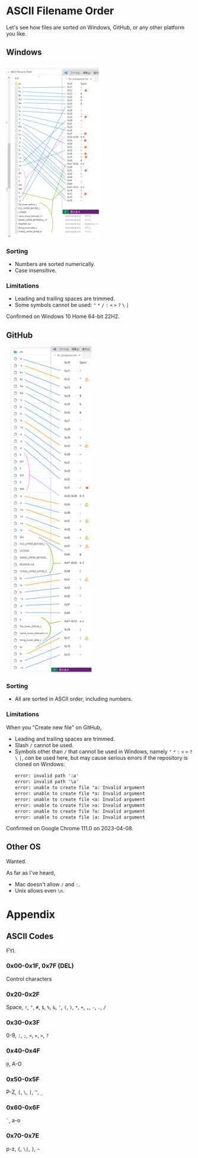 # ASCII Filename Order

Let's see how files are sorted on Windows, GitHub, or any other platform you like.

## Windows

<img src="etc/Windows_10_Home_64-bit_22H2.png" width="250" height="470" title="Windows 10 (Click for full size)">

### Sorting

- Numbers are sorted numerically.
- Case insensitive.

### Limitations

- Leading and trailing spaces are trimmed.
- Some symbols cannot be used: `"` `*` `/` `:` `<` `>` `?` `\` `|`

Confirmed on Windows 10 Home 64-bit 22H2.

## GitHub

<img src="etc/GitHub_2023-04-08.png" width="230" height="880" title="GitHub (Click for full size)">

### Sorting

- All are sorted in ASCII order, including numbers.

### Limitations

When you "Create new file" on GitHub,

- Leading and trailing spaces are trimmed.
- Slash `/` cannot be used.
- Symbols other than `/` that cannot be used in Windows, namely `"` `*` `:` `<` `>` `?` `\` `|`, *can* be used here, but may cause serious errors if the repository is cloned on Windows:
  ```
  error: invalid path ':a'
  error: invalid path '\a'
  error: unable to create file "a: Invalid argument
  error: unable to create file *a: Invalid argument
  error: unable to create file <a: Invalid argument
  error: unable to create file >a: Invalid argument
  error: unable to create file ?a: Invalid argument
  error: unable to create file |a: Invalid argument
  ```

Confirmed on Google Chrome 111.0 on 2023-04-08.

## Other OS

Wanted.

As far as I've heard,
- Mac doesn't allow `/` and `:`.
- Unix allows even `\n`.

# Appendix

## ASCII Codes

FYI.

### 0x00-0x1F, 0x7F (DEL)

Control characters

### 0x20-0x2F

Space, `!`, `"`, `#`, `$`, `%`, `&`, `'`, `(`, `)`, `*`, `+`, `,`, `-`, `.`, `/`

### 0x30-0x3F

0-9, `:`, `;`, `<`, `=`, `>`, `?`

### 0x40-0x4F

`@`, A-O

### 0x50-0x5F

P-Z, `[`, `\`, `]`, `^`, `_`

### 0x60-0x6F

`` ` ``, a-o

### 0x70-0x7E

p-z, `{`, `\|`, `}`, `~`
